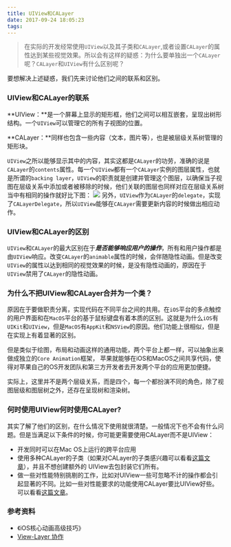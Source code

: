 ```yaml
---
title: UIView和CALayer
date: 2017-09-24 18:05:23
tags:
---
```


> 在实际的开发经常使用`UIView`以及其子类和`CALayer`,或者设置`CALayer`的属性达到某些视觉效果。所以会有这样的疑惑：为什么要单独出一个`CALayer`呢？`CALayer`和`UIView`有什么区别呢？

要想解决上述疑惑，我们先来讨论他们之间的联系和区别。

### UIView和CALayer的联系
**UIView：**是一个屏幕上显示的矩形框，他们之间可以相互嵌套，呈现出树形结构。一个`UIView`可以管理它的所有子视图的位置。

**CALayer：**同样也包含一些内容（文本，图片等），也是被层级关系树管理的矩形块。

`UIView`之所以能够显示其中的内容，其实这都是`CALayer`的功劳，准确的说是`CALayer`的`contents`属性。每一个`UIView`都有一个`CALayer`实例的图层属性，也就是所谓的`backing layer`，`UIView`的职责就是创建并管理这个图层，以确保当子视图在层级关系中添加或者被移除的时候，他们关联的图层也同样对应在层级关系树当中有相同的操作就好比下图：
![](UIView和CALayer/layer.png)
另外，`UIView`作为`CALayer`的`delegate`，实现了`CALayerDelegate`，所以`UIView`能够在`CALayer`需要更新内容的时候做出相应动作。

### UIView和CALayer的区别
`UIView`和`CALayer`的最大区别在于***是否能够响应用户的操作***，所有和用户操作都是由`UIView`响应。改变`CALayer`的`animable`属性的时候，会伴随隐性动画。但是改变`UIView`的属性以达到相同的视觉效果的时候，是没有隐性动画的，原因在于`UIView`禁用了`CALayer`的隐性动画。

### 为什么不把UIView和CALayer合并为一个类？
原因在于要做职责分离，实现代码在不同平台之间的共用。在`iOS`平台的多点触控的用户界面和在`MacOS`平台的基于鼠标键盘有着本质的区别。这就是为什么`iOS`有`UIKit`和`UIView`，但是`MacOS`有`AppKit`和`NSView`的原因。他们功能上很相似，但是在实现上有着显著的区别。

但是类似于绘图，布局和动画这样的通用功能，两个平台上都一样，可以抽象出来做成独立的`Core Animation`框架， 苹果就能够在iOS和MacOS之间共享代码，使得对苹果自己的OS开发团队和第三方开发者去开发两个平台的应用更加便捷。

实际上，这里并不是两个层级关系，而是四个，每一个都扮演不同的角色，除了视图层级和图层树之外，还存在呈现树和渲染树。

### 何时使用UIView何时使用CALayer?
其实了解了他们的区别，在什么情况下使用就很清楚。一般情况下也不会有什么问题。但是当满足以下条件的时候，你可能更需要使用CALayer而不是UIView：
* 开发同时可以在Mac OS上运行的跨平台应用
* 使用多种CALayer的子类（如果对CALayer的子类感兴趣可以看看[这篇文章](https://www.raywenderlich.com/402-calayer-tutorial-for-ios-getting-started)），并且不想创建额外的 UIView去包封装它们所有。
* 做一些对性能特别挑剔的工作，比如对UIView一些可忽略不计的操作都会引起显著的不同。比如一些对性能要求的功能使用CALayer要比UIView好些。可以看看[这篇文章](https://blog.ibireme.com/2015/11/12/smooth_user_interfaces_for_ios/)。

### 参考资料
* 《iOS核心动画高级技巧》
* [View-Layer 协作](https://objccn.io/issue-12-4/)